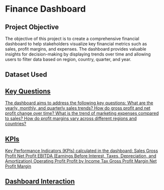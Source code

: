 # Finance Dashboard

## Project Objective

The objective of this project is to create a comprehensive financial dashboard to help stakeholders visualize key financial metrics such as sales, profit margins, and expenses. The dashboard provides valuable insights for decision-making by displaying trends over time and allowing users to filter data based on region, country, quarter, and year.

## Dataset Used
<a href="https://github.com/jawarianaeem/Finance-Dashbaord/blob/main/Data%20file%20.xlsx">

## Key Questions 
The dashboard aims to address the following key questions:
What are the yearly, monthly, and quarterly sales trends?
How do gross profit and net profit change over time?
What is the trend of marketing expenses compared to sales?
How do profit margins vary across different regions and countries?

## KPIs
Key Performance Indicators (KPIs) calculated in the dashboard:
Sales
Gross Profit
Net Profit
EBITDA (Earnings Before Interest, Taxes, Depreciation, and Amortization)
Operating Profit
Profit by Income Tax
Gross Profit Margin
Net Profit Margin

## Dashboard Interaction 
<a href= "">

